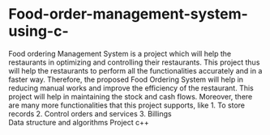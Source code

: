 # Food-order-management-system-using-c-
Food ordering Management System is a project which will help the restaurants in optimizing and controlling their restaurants. This project thus will help the restaurants to perform all the functionalities accurately and in a faster way. Therefore, the proposed Food Ordering System will help in reducing manual works and improve the efficiency of the restaurant. This project will help in maintaining the stock and cash flows. Moreover, there are many more functionalities that this project supports, like 1. To store records 2. Control orders and services 3. Billings  
Data structure and algorithms 
Project c++
